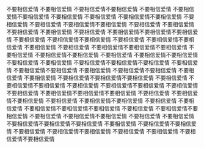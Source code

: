 不要相信爱情
不要相信爱情
不要相信爱情不要相信爱情
不要相信爱情
不要相信爱情不要相信爱情
不要相信爱情
不要相信爱情
不要相信爱情不要相信爱情
不要相信爱情
不要相信爱情
不要相信爱情不要相信爱情
不要相信爱情
不要相信爱情不要相信爱情
不要相信爱情
不要相信爱情
不要相信爱情不要相信爱情不要相信爱情
不要相信爱情
不要相信爱情不要相信爱情
不要相信爱情
不要相信爱情不要相信爱情
不要相信爱情
不要相信爱情
不要相信爱情不要相信爱情不要相信爱情
不要相信爱情
不要相信爱情不要相信爱情
不要相信爱情
不要相信爱情不要相信爱情
不要相信爱情
不要相信爱情
不要相信爱情不要相信爱情不要相信爱情
不要相信爱情
不要相信爱情不要相信爱情
不要相信爱情
不要相信爱情不要相信爱情
不要相信爱情
不要相信爱情
不要相信爱情不要相信爱情不要相信爱情
不要相信爱情
不要相信爱情不要相信爱情
不要相信爱情
不要相信爱情不要相信爱情
不要相信爱情
不要相信爱情
不要相信爱情不要相信爱情不要相信爱情
不要相信爱情
不要相信爱情不要相信爱情
不要相信爱情
不要相信爱情不要相信爱情
不要相信爱情
不要相信爱情
不要相信爱情不要相信爱情不要相信爱情
不要相信爱情
不要相信爱情不要相信爱情
不要相信爱情
不要相信爱情不要相信爱情
不要相信爱情
不要相信爱情
不要相信爱情不要相信爱情不要相信爱情
不要相信爱情
不要相信爱情不要相信爱情
不要相信爱情
不要相信爱情不要相信爱情
不要相信爱情
不要相信爱情
不要相信爱情不要相信爱情
